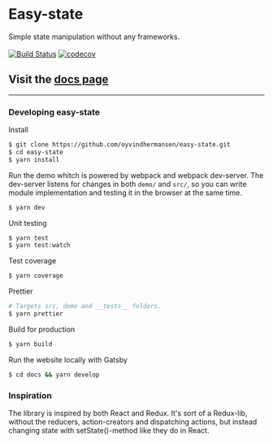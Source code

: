 # Easy-state
Simple state manipulation without any frameworks.
<br><br>
[![Build Status](https://travis-ci.org/oyvindhermansen/easy-state.svg?branch=master)](https://travis-ci.org/oyvindhermansen/easy-state) [![codecov](https://codecov.io/gh/oyvindhermansen/easy-state/branch/master/graph/badge.svg)](https://codecov.io/gh/oyvindhermansen/easy-state)


## Visit the [docs page](https://oyvindhermansen.github.io/easy-state/)

---
### Developing easy-state

Install
```sh
$ git clone https://github.com/oyvindhermansen/easy-state.git
$ cd easy-state
$ yarn install
```

Run the demo whitch is powered by webpack and webpack dev-server.
The dev-server listens for changes in both `demo/` and `src/`, so you can write module implementation and testing it in the browser at the same time.
```sh
$ yarn dev
```

Unit testing
```sh
$ yarn test
$ yarn test:watch
```

Test coverage
```sh
$ yarn coverage
```

Prettier
```sh
# Targets src, demo and __tests__ folders.
$ yarn prettier
```

Build for production
```sh
$ yarn build
```

Run the website locally with Gatsby
```sh
$ cd docs && yarn develop
```

### Inspiration
The library is inspired by both React and Redux. It's sort of a Redux-lib, without the reducers, action-creators and dispatching actions, but instead changing state with setState()-method like they do in React.

